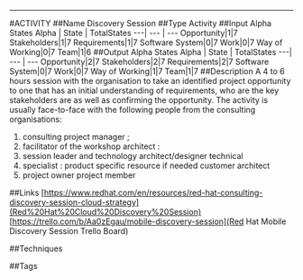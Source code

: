 ----------
#ACTIVITY
##Name
Discovery Session
##Type
Activity
##Input Alpha States
Alpha | State | TotalStates
---| --- | ---
Opportunity|1|7
Stakeholders|1|7
Requirements|1|7
Software System|0|7
Work|0|7
Way of Working|0|7
Team|1|6
##Output Alpha States
Alpha | State | TotalStates
---| --- | ---
Opportunity|2|7
Stakeholders|2|7
Requirements|2|7
Software System|0|7
Work|0|7
Way of Working|1|7
Team|1|7
##Description
A 4 to 6 hours session with the organisation to take an identified project opportunity to one that has an initial understanding of requirements, who are the key stakeholders are as well as confirming the opportunity.
The activity is usually face-to-face with the following people from the consulting organisations:
 1. consulting project manager ; 
 2. facilitator of the workshop architect :
 3. session leader and technology architect/designer technical
 4. specialist : product specific resource if needed customer architect
 5. project owner project member

##Links
[https://www.redhat.com/en/resources/red-hat-consulting-discovery-session-cloud-strategy](Red%20Hat%20Cloud%20Discovery%20Session)
[https://trello.com/b/Aa0zEgau/mobile-discovery-session](Red Hat Mobile Discovery Session Trello Board)

##Techniques

##Tags

